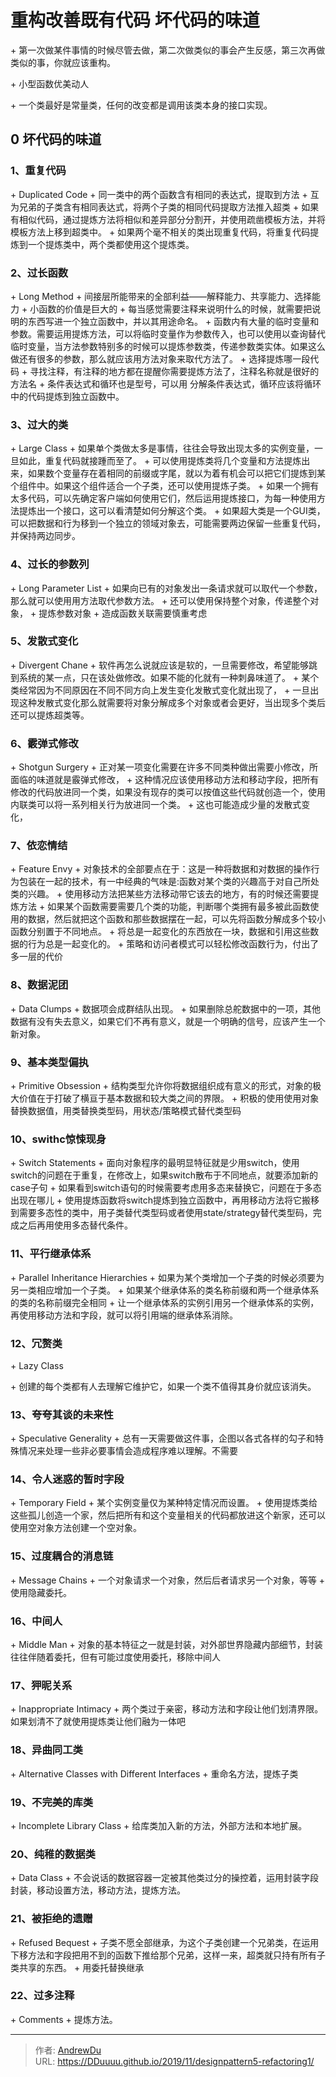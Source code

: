 # 重构改善既有代码 坏代码的味道


&#43; 第一次做某件事情的时候尽管去做，第二次做类似的事会产生反感，第三次再做类似的事，你就应该重构。

&#43; 小型函数优美动人

&#43; 一个类最好是常量类，任何的改变都是调用该类本身的接口实现。

## 0 **坏代码的味道**

### 1、重复代码 

&#43; Duplicated Code
&#43; 同一类中的两个函数含有相同的表达式，提取到方法
&#43; 互为兄弟的子类含有相同表达式，将两个子类的相同代码提取方法推入超类
  &#43; 如果有相似代码，通过提炼方法将相似和差异部分分割开，并使用疏凿模板方法，并将模板方法上移到超类中。
&#43; 如果两个毫不相关的类出现重复代码，将重复代码提炼到一个提炼类中，两个类都使用这个提炼类。

### 2、过长函数

&#43; Long Method
&#43; 间接层所能带来的全部利益——解释能力、共享能力、选择能力
&#43; 小函数的价值是巨大的
&#43; 每当感觉需要注释来说明什么的时候，就需要把说明的东西写进一个独立函数中，并以其用途命名。
&#43; 函数内有大量的临时变量和参数。需要运用提炼方法，可以将临时变量作为参数传入，也可以使用以查询替代临时变量，当方法参数特别多的时候可以提炼参数类，传递参数类实体。如果这么做还有很多的参数，那么就应该用方法对象来取代方法了。
&#43; 选择提炼哪一段代码
  &#43; 寻找注释，有注释的地方都在提醒你需要提炼方法了，注释名称就是很好的方法名
  &#43; 条件表达式和循环也是型号，可以用 分解条件表达式，循环应该将循环中的代码提炼到独立函数中。

### 3、过大的类

&#43; Large Class
&#43; 如果单个类做太多是事情，往往会导致出现太多的实例变量，一旦如此，重复代码就接踵而至了。
&#43; 可以使用提炼类将几个变量和方法提炼出来，如果数个变量存在着相同的前缀或字尾，就以为着有机会可以把它们提炼到某个组件中。如果这个组件适合一个子类，还可以使用提炼子类。
&#43; 如果一个拥有太多代码，可以先确定客户端如何使用它们，然后运用提炼接口，为每一种使用方法提炼出一个接口，这可以看清楚如何分解这个类。
&#43; 如果超大类是一个GUI类，可以把数据和行为移到一个独立的领域对象去，可能需要两边保留一些重复代码，并保持两边同步。

### 4、过长的参数列

&#43; Long Parameter List
&#43; 如果向已有的对象发出一条请求就可以取代一个参数，那么就可以使用用方法取代参数方法。
&#43; 还可以使用保持整个对象，传递整个对象，
&#43; 提炼参数对象
&#43; 造成函数关联需要慎重考虑

### 5、发散式变化

&#43; Divergent Chane
&#43; 软件再怎么说就应该是软的，一旦需要修改，希望能够跳到系统的某一点，只在该处做修改。如果不能的化就有一种刺鼻味道了。
&#43; 某个类经常因为不同原因在不同不同方向上发生变化发散式变化就出现了，
&#43; 一旦出现这种发散式变化那么就需要将对象分解成多个对象或者会更好，当出现多个类后还可以提炼超类等。

### 6、霰弹式修改

&#43; Shotgun Surgery
&#43; 正对某一项变化需要在许多不同类种做出需要小修改，所面临的味道就是霰弹式修改，
&#43; 这种情况应该使用移动方法和移动字段，把所有修改的代码放进同一个类，如果没有现存的类可以按值这些代码就创造一个，使用内联类可以将一系列相关行为放进同一个类。
&#43; 这也可能造成少量的发散式变化，

### 7、依恋情结

&#43; Feature Envy
&#43; 对象技术的全部要点在于：这是一种将数据和对数据的操作行为包装在一起的技术，有一中经典的气味是:函数对某个类的兴趣高于对自己所处类的兴趣。
&#43; 使用移动方法把某些方法移动带它该去的地方，有的时候还需要提炼方法
&#43; 如果某个函数需要需要几个类的功能，判断哪个类拥有最多被此函数使用的数据，然后就把这个函数和那些数据摆在一起，可以先将函数分解成多个较小函数分别置于不同地点。
&#43; 将总是一起变化的东西放在一块，数据和引用这些数据的行为总是一起变化的。
&#43; 策略和访问者模式可以轻松修改函数行为，付出了多一层的代价

### 8、数据泥团

&#43; Data Clumps
&#43; 数据项会成群结队出现。
&#43; 如果删除总舵数据中的一项，其他数据有没有失去意义，如果它们不再有意义，就是一个明确的信号，应该产生一个新对象。

### 9、基本类型偏执

&#43; Primitive Obsession
&#43; 结构类型允许你将数据组织成有意义的形式，对象的极大价值在于打破了横亘于基本数据和较大类之间的界限。
&#43; 积极的使用使用对象替换数据值，用类替换类型码，用状态/策略模式替代类型码

### 10、swithc惊悚现身

&#43; Switch Statements
&#43; 面向对象程序的最明显特征就是少用switch，使用switch的问题在于重复，在修改上，如果switch散布于不同地点，就要添加新的case子句
&#43; 如果看到switch语句的时候需要考虑用多态来替换它，问题在于多态出现在哪儿
&#43; 使用提炼函数将switch提炼到独立函数中，再用移动方法将它搬移到需要多态性的类中，用子类替代类型码或者使用state/strategy替代类型码，完成之后再用使用多态替代条件。

### 11、平行继承体系

&#43; Parallel Inheritance Hierarchies
&#43; 如果为某个类增加一个子类的时候必须要为另一类相应增加一个子类。
&#43; 如果某个继承体系的类名称前缀和两一个继承体系的类的名称前缀完全相同
&#43; 让一个继承体系的实例引用另一个继承体系的实例，再使用移动方法和字段，就可以将引用端的继承体系消除。

### 12、冗赘类

&#43; Lazy Class

&#43; 创建的每个类都有人去理解它维护它，如果一个类不值得其身价就应该消失。

### 13、夸夸其谈的未来性

&#43; Speculative Generality
&#43; 总有一天需要做这件事，企图以各式各样的勾子和特殊情况来处理一些非必要事情会造成程序难以理解。不需要

### 14、令人迷惑的暂时字段

&#43; Temporary Field
&#43; 某个实例变量仅为某种特定情况而设置。
&#43; 使用提炼类给这些孤儿创造一个家，然后把所有和这个变量相关的代码都放进这个新家，还可以使用空对象方法创建一个空对象。

### 15、过度耦合的消息链

&#43; Message Chains
&#43; 一个对象请求一个对象，然后后者请求另一个对象，等等
&#43; 使用隐藏委托。

### 16、中间人

&#43; Middle Man
&#43; 对象的基本特征之一就是封装，对外部世界隐藏内部细节，封装往往伴随着委托，但有可能过度使用委托，移除中间人

### 17、狎昵关系

&#43; Inappropriate Intimacy
&#43; 两个类过于亲密，移动方法和字段让他们划清界限。如果划清不了就使用提炼类让他们融为一体吧

### 18、异曲同工类

&#43; Alternative Classes with Different Interfaces
&#43; 重命名方法，提炼子类

### 19、不完美的库类

&#43; Incomplete Library Class
&#43; 给库类加入新的方法，外部方法和本地扩展。

### 20、纯稚的数据类

&#43; Data Class
&#43; 不会说话的数据容器一定被其他类过分的操控着，运用封装字段封装，移动设置方法，移动方法，提炼方法。

### 21、被拒绝的遗赠

&#43; Refused Bequest
&#43; 子类不愿全部继承，为这个子类创建一个兄弟类，在运用下移方法和字段把用不到的函数下推给那个兄弟，这样一来，超类就只持有所有子类共享的东西。
&#43; 用委托替换继承

### 22、过多注释

&#43; Comments
&#43; 提炼方法。


---

> 作者: [AndrewDu](https://github.com/DDuuuu)  
> URL: https://DDuuuu.github.io/2019/11/designpattern5-refactoring1/  

